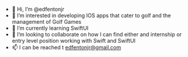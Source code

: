 - 👋 Hi, I’m @edfentonjr
- 👀 I’m interested in developing IOS apps that cater to golf and the management of Golf Games
- 🌱 I’m currently learning SwiftUI
- 💞️ I’m looking to collaborate on how I can find either and internship or entry level position working with Swift and SwiftUI
- 📫 I can be reached t edfentonjr@gmail.com

<!---
edfentonjr/edfentonjr is a ✨ special ✨ repository because its `README.md` (this file) appears on your GitHub profile.
You can click the Preview link to take a look at your changes.
--->
